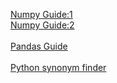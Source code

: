 [Numpy Guide:1](https://docs.scipy.org/doc/numpy-1.15.1/user/quickstart.html)\
[Numpy Guide:2](http://cs231n.github.io/python-numpy-tutorial/)\
\
[Pandas Guide](http://pandas.pydata.org/pandas-docs/stable/tutorials.html)\
\
[Python synonym finder](https://www.geeksforgeeks.org/get-synonymsantonyms-nltk-wordnet-python/)
